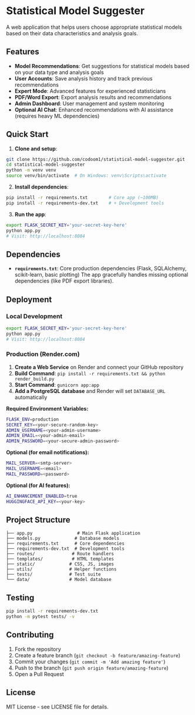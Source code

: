 # Statistical Model Suggester

A web application that helps users choose appropriate statistical models based on their data characteristics and analysis goals.

## Features

- **Model Recommendations**: Get suggestions for statistical models based on your data type and analysis goals
- **User Accounts**: Save analysis history and track previous recommendations
- **Expert Mode**: Advanced features for experienced statisticians
- **PDF/Word Export**: Export analysis results and recommendations
- **Admin Dashboard**: User management and system monitoring
- **Optional AI Chat**: Enhanced recommendations with AI assistance (requires heavy ML dependencies)

## Quick Start

1. **Clone and setup**:
```bash
git clone https://github.com/codoom1/statistical-model-suggester.git
cd statistical-model-suggester
python -m venv venv
source venv/bin/activate  # On Windows: venv\Scripts\activate
```

2. **Install dependencies**:
```bash
pip install -r requirements.txt        # Core app (~100MB)
pip install -r requirements-dev.txt    # + Development tools
```

3. **Run the app**:
```bash
export FLASK_SECRET_KEY='your-secret-key-here'
python app.py
# Visit: http://localhost:8084
```

## Dependencies

- **`requirements.txt`**: Core production dependencies (Flask, SQLAlchemy, scikit-learn, basic plotting)
The app gracefully handles missing optional dependencies (like PDF export libraries).

## Deployment

### Local Development
```bash
export FLASK_SECRET_KEY='your-secret-key-here'
python app.py
# Visit: http://localhost:8084
```

### Production (Render.com)

1. **Create a Web Service** on Render and connect your GitHub repository
2. **Build Command**: `pip install -r requirements.txt && python render_build.py`
3. **Start Command**: `gunicorn app:app`
4. **Add a PostgreSQL database** and Render will set `DATABASE_URL` automatically

**Required Environment Variables:**
```bash
FLASK_ENV=production
SECRET_KEY=<your-secure-random-key>
ADMIN_USERNAME=<your-admin-username>
ADMIN_EMAIL=<your-admin-email>
ADMIN_PASSWORD=<your-secure-admin-password>
```

**Optional (for email notifications):**
```bash
MAIL_SERVER=<smtp-server>
MAIL_USERNAME=<email>
MAIL_PASSWORD=<password>
```

**Optional (for AI features):**
```bash
AI_ENHANCEMENT_ENABLED=true
HUGGINGFACE_API_KEY=<your-key>
```

## Project Structure
```
├── app.py                 # Main Flask application
├── models.py             # Database models
├── requirements.txt      # Core dependencies
├── requirements-dev.txt  # Development tools
├── routes/              # Route handlers
├── templates/           # HTML templates
├── static/             # CSS, JS, images
├── utils/              # Helper functions
├── tests/              # Test suite
└── data/               # Model database
```

## Testing
```bash
pip install -r requirements-dev.txt
python -m pytest tests/ -v
```

## Contributing

1. Fork the repository
2. Create a feature branch (`git checkout -b feature/amazing-feature`)
3. Commit your changes (`git commit -m 'Add amazing feature'`)
4. Push to the branch (`git push origin feature/amazing-feature`)
5. Open a Pull Request

## License

MIT License - see LICENSE file for details.